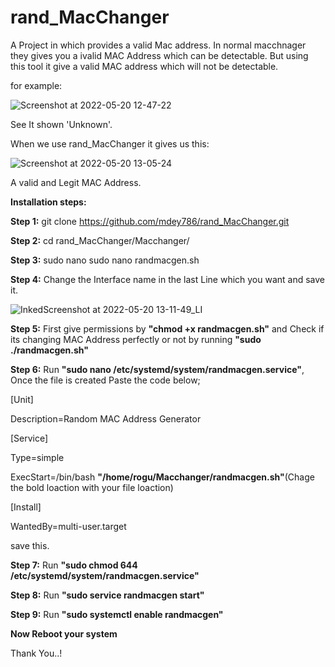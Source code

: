 # rand_MacChanger
A Project in which provides a valid Mac address.
In normal macchnager they gives you a ivalid MAC Address which can be detectable. But using this tool it give a valid MAC address which will not be detectable.

for example: 


![Screenshot at 2022-05-20 12-47-22](https://user-images.githubusercontent.com/85066116/169476937-17f05c04-7f3a-4afe-9a28-1061263b2146.png)


See It shown 'Unknown'.

When we use rand_MacChanger it gives us this:

![Screenshot at 2022-05-20 13-05-24](https://user-images.githubusercontent.com/85066116/169477845-c08873e4-3434-4407-bcb4-ca47f3722200.png)


A valid and Legit MAC Address.


**Installation steps:**

**Step 1:** git clone https://github.com/mdey786/rand_MacChanger.git

**Step 2:** cd rand_MacChanger/Macchanger/

**Step 3:** sudo nano sudo nano randmacgen.sh

**Step 4:** Change the Interface name in the last Line which you want and save it.

![InkedScreenshot at 2022-05-20 13-11-49_LI](https://user-images.githubusercontent.com/85066116/169480278-39e2a91f-cb50-4d76-9bfc-3713e4234625.jpg)


**Step 5:** First give permissions by **"chmod +x randmacgen.sh"** and Check if its changing MAC Address perfectly or not by running **"sudo ./randmacgen.sh"**

**Step 6:** Run **"sudo nano /etc/systemd/system/randmacgen.service"**, Once the file is created Paste the code below;

[Unit]

Description=Random MAC Address Generator


[Service]

Type=simple

ExecStart=/bin/bash **"/home/rogu/Macchanger/randmacgen.sh"**(Chage the bold loaction with your file loaction)



[Install]

WantedBy=multi-user.target

save this.

**Step 7:** Run **"sudo chmod 644 /etc/systemd/system/randmacgen.service"**

**Step 8:** Run **"sudo service randmacgen start"**

**Step 9:** Run **"sudo systemctl enable randmacgen"**

**Now Reboot your system**


Thank You..!
